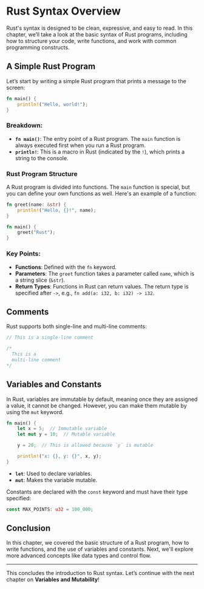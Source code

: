 # Rust Syntax Overview

Rust's syntax is designed to be clean, expressive, and easy to read. In this chapter, we’ll take a look at the basic syntax of Rust programs, including how to structure your code, write functions, and work with common programming constructs.

## A Simple Rust Program

Let’s start by writing a simple Rust program that prints a message to the screen:

```rust
fn main() {
    println!("Hello, world!");
}
```

### Breakdown:

- **`fn main()`**: The entry point of a Rust program. The `main` function is always executed first when you run a Rust program.
- **`println!`**: This is a macro in Rust (indicated by the `!`), which prints a string to the console.

### Rust Program Structure

A Rust program is divided into functions. The `main` function is special, but you can define your own functions as well. Here's an example of a function:

```rust
fn greet(name: &str) {
    println!("Hello, {}!", name);
}

fn main() {
    greet("Rust");
}
```

### Key Points:

- **Functions**: Defined with the `fn` keyword.
- **Parameters**: The `greet` function takes a parameter called `name`, which is a string slice (`&str`).
- **Return Types**: Functions in Rust can return values. The return type is specified after `->`, e.g., `fn add(a: i32, b: i32) -> i32`.

## Comments

Rust supports both single-line and multi-line comments:

```rust
// This is a single-line comment

/*
  This is a
  multi-line comment
*/
```

## Variables and Constants

In Rust, variables are immutable by default, meaning once they are assigned a value, it cannot be changed. However, you can make them mutable by using the `mut` keyword.

```rust
fn main() {
    let x = 5;  // Immutable variable
    let mut y = 10;  // Mutable variable

    y = 20;  // This is allowed because `y` is mutable

    println!("x: {}, y: {}", x, y);
}
```

- **`let`**: Used to declare variables.
- **`mut`**: Makes the variable mutable.

Constants are declared with the `const` keyword and must have their type specified:

```rust
const MAX_POINTS: u32 = 100_000;
```

## Conclusion

In this chapter, we covered the basic structure of a Rust program, how to write functions, and the use of variables and constants. Next, we'll explore more advanced concepts like data types and control flow.

---

This concludes the introduction to Rust syntax. Let’s continue with the next chapter on **Variables and Mutability**!
